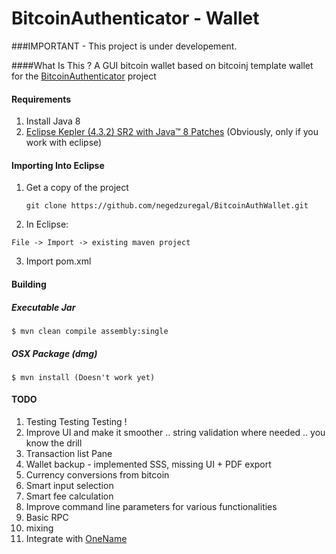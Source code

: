 BitcoinAuthenticator - Wallet
====================

###IMPORTANT - This project is under developement.

####What Is This ?
A GUI bitcoin wallet based on bitcoinj template wallet for the [BitcoinAuthenticator](https://github.com/cpacia/BitcoinAuthenticator) project

#### Requirements
1. Install Java 8
2. [Eclipse Kepler (4.3.2) SR2 with Java™ 8 Patches](http://www.eclipse.org/downloads/index-java8.php) (Obviously, only if you work with eclipse)



#### Importing Into Eclipse 
1. Get a copy of the project 
   ```
   git clone https://github.com/negedzuregal/BitcoinAuthWallet.git
   ```
2. In Eclipse:
  ```
  File -> Import -> existing maven project
   ``` 
3. Import pom.xml

#### Building
##### Executable Jar
 ```
$ mvn clean compile assembly:single
 ```
##### OSX Package (dmg)
 ```
$ mvn install (Doesn't work yet)
 ```

#### TODO
1. Testing Testing Testing !
2. Improve UI and make it smoother .. string validation where needed .. you know the drill
3. Transaction list Pane
4. Wallet backup - implemented SSS, missing UI + PDF export
5. Currency conversions from bitcoin
6. Smart input selection
7. Smart fee calculation
8. Improve command line parameters for various functionalities
9. Basic RPC
10. mixing
11. Integrate with [OneName](https://onename.io)
